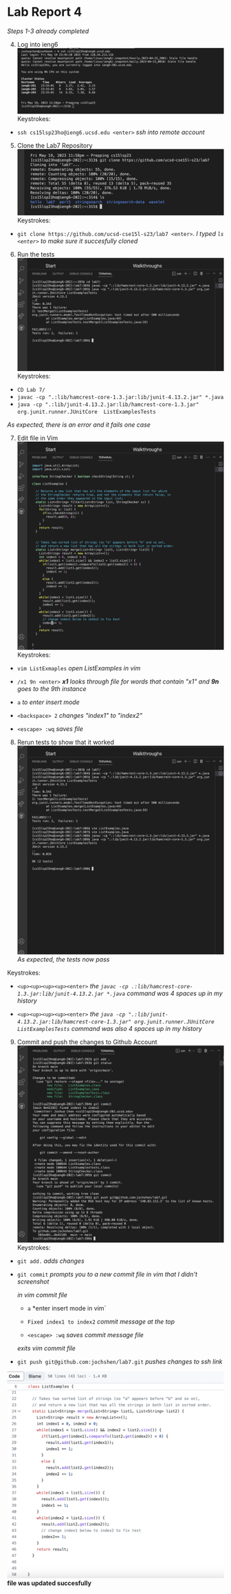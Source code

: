 # Lab Report 4 #

*Steps 1-3 already completed*

4. Log into ieng6 
![Image](LabImages4/loggingSSH.png)
Keystrokes: 

- `ssh cs15lsp23ho@ieng6.ucsd.edu <enter>` *ssh into remote account*

5. Clone the Lab7 Repository 
![Image](LabImages4/gitClone.png)
Keystrokes: 

- `git clone https://github.com/ucsd-cse15l-s23/lab7 <enter>`.
*I typed `ls <enter>` to make sure it succesfully cloned*

6. Run the tests
![Image](LabImages4/javaError.png)
Keystrokes: 

- `CD Lab 7/` 
- `javac -cp ".:lib/hamcrest-core-1.3.jar:lib/junit-4.13.2.jar" *.java`
-  `java -cp ".:lib/junit-4.13.2.jar:lib/hamcrest-core-1.3.jar" org.junit.runner.JUnitCore 
ListExamplesTests`

*As expected, there is an error and it fails one case* 

7. Edit file in Vim 
![Image](LabImages4/editVim.png)
Keystrokes:

- `vim ListExmaples` *open ListExamples in vim*

- `/x1 9n <enter>`   ***x1** looks through file for words that contain "x1" and **9n** goes to the 9th instance*

- `a` *to enter insert mode*

- `<backspace> 2` *changes "index1" to "index2"*

- `<escape> :wq` *saves file* 

8. Rerun tests to show that it worked 
![Image](LabImages4/passTest.png)
*As expected, the tests now pass*

Keystrokes:

- `<up><up><up><up><enter>` *the `javac -cp .:lib/hamcrest-core-1.3.jar:lib/junit-4.13.2.jar *.java` command was 4 spaces up in my history*

-  `<up><up><up><up><enter>` *the `java -cp ".:lib/junit-4.13.2.jar:lib/hamcrest-core-1.3.jar" org.junit.runner.JUnitCore ListExamplesTests` command was also 4 spaces up in my history*


9. Commit and push the changes to Github Account 
![Image](LabImages4/gitAddPush.png)
Keystrokes:

- `git add.` *adds changes*

- `git commit` *prompts you to a new commit file in vim that I didn't screenshot*

    *in vim commit file*

  - `a` *enter insert mode in vim`
 
  - `Fixed index1 to index2` *commit message at the top*

  - `<escape> :wq` *saves commit message file* 

  *exits vim commit file*
 
 - `git push git@github.com:jochshen/lab7.git` *pushes changes to ssh link*
 
 
![Image](LabImages4/githubUpdated.png)
**file was updated succesfully**






